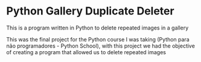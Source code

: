 # Python Gallery Duplicate Deleter
This is a program written in Python to delete repeated images in a gallery

This was the final project for the Python course I was taking (Python para não programadores - Python School), with this project we had the objective of creating a program that allowed us to delete repeated images 
